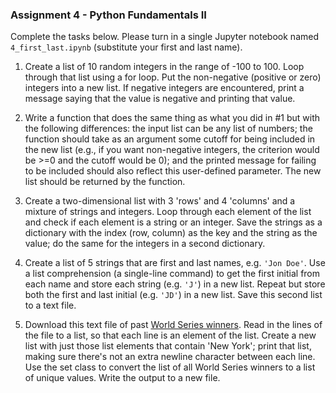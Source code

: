 ### Assignment 4 - Python Fundamentals II

Complete the tasks below. Please turn in a single Jupyter notebook named `4_first_last.ipynb` (substitute your first and last name).

1. Create a list of 10 random integers in the range of -100 to 100. Loop through that list using a for loop. Put the non-negative (positive or zero) integers into a new list. If negative integers are encountered, print a message saying that the value is negative and printing that value.

2. Write a function that does the same thing as what you did in #1 but with the following differences: the input list can be any list of numbers; the function should take as an argument some cutoff for being included in the new list (e.g., if you want non-negative integers, the criterion would be >=0 and the cutoff would be 0); and the printed message for failing to be included should also reflect this user-defined parameter. The new list should be returned by the function.

3. Create a two-dimensional list with 3 'rows' and 4 'columns' and a mixture of strings and integers. Loop through each element of the list and check if each element is a string or an integer. Save the strings as a dictionary with the index (row, column) as the key and the string as the value; do the same for the integers in a second dictionary.

4. Create a list of 5 strings that are first and last names, e.g. `'Jon Doe'`. Use a list comprehension (a single-line command) to get the first initial from each name and store each string (e.g. `'J'`) in a new list. Repeat but store both the first and last initial (e.g. `'JD'`) in a new list. Save this second list to a text file.

5. Download this text file of past [World Series winners](https://github.com/cuttlefishh/python-for-data-analysis/blob/master/data/world_series_winners.txt). Read in the lines of the file to a list, so that each line is an element of the list. Create a new list with just those list elements that contain 'New York'; print that list, making sure there's not an extra newline character between each line. Use the set class to convert the list of all World Series winners to a list of unique values. Write the output to a new file.
